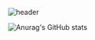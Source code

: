 ![header](https://capsule-render.vercel.app/api?type=waving&color=auto&height=300&section=header&text=Welcome%20to%20Junghyeon0710%20GitHub!%20&fontSize=50)

![Anurag's GitHub stats](https://github-readme-stats.vercel.app/api?username=Junghyeon0710&show_icons=true&theme=radical)
<!--
**Junghyeon0710/Junghyeon0710** is a ✨ _special_ ✨ repository because its `README.md` (this file) appears on your GitHub profile.

Here are some ideas to get you started:

- 🔭 I’m currently working on ...
- 🌱 I’m currently learning ...
- 👯 I’m looking to collaborate on ...
- 🤔 I’m looking for help with ...
- 💬 Ask me about ...
- 📫 How to reach me: ...
- 😄 Pronouns: ...
- ⚡ Fun fact: ...
-->

